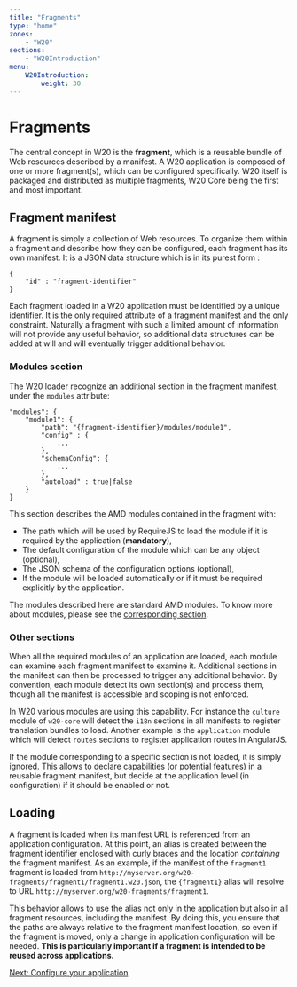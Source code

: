 ```yaml
---
title: "Fragments"
type: "home"
zones:
    - "W20"
sections:
    - "W20Introduction"
menu:
    W20Introduction:
        weight: 30
---
```


# Fragments

The central concept in W20 is the **fragment**, which is a reusable bundle of Web resources described by a manifest. A
W20 application is composed of one or more fragment(s), which can be configured specifically. W20 itself is packaged
and distributed as multiple fragments, W20 Core being the first and most important.

## Fragment manifest

A fragment is simply a collection of Web resources. To organize them within a fragment and describe how they can be 
configured, each fragment has its own manifest.
It is a JSON data structure which is in its purest form :

    {
        "id" : "fragment-identifier"
    }
    
Each fragment loaded in a W20 application must be identified by a unique identifier. It is the only required attribute
of a fragment manifest and the only constraint. Naturally a fragment with such a limited amount of information will not
provide any useful behavior, so additional data structures can be added at will and will eventually trigger additional
behavior. 
 
### Modules section

The W20 loader recognize an additional section in the fragment manifest, under the `modules` attribute: 
 
    "modules": {
        "module1": {
            "path": "{fragment-identifier}/modules/module1",
            "config" : {
                ...
            },
            "schemaConfig": {
                ...
            },
            "autoload" : true|false
        }
    }
    
This section describes the AMD modules contained in the fragment with:

* The path which will be used by RequireJS to load the module if it is required by the application (**mandatory**), 
* The default configuration of the module which can be any object (optional),
* The JSON schema of the configuration options (optional),
* If the module will be loaded automatically or if it must be required explicitly by the application.

The modules described here are standard AMD modules. To know more about modules, please see the 
[corresponding section](#!/w20-doc/core/modules). 

### Other sections

When all the required modules of an application are loaded, each module can examine each fragment manifest to examine
it. Additional sections in the manifest can then be processed to trigger any additional behavior. By convention, each 
module detect its own section(s) and process them, though all the manifest is accessible and scoping is not enforced.

In W20 various modules are using this capability. For instance the `culture` module of `w20-core` will detect the
`i18n` sections in all manifests to register translation bundles to load. Another example is the `application` module
which will detect `routes` sections to register application routes in AngularJS.

If the module corresponding to a specific section is not loaded, it is simply ignored. This allows to declare capabilities
(or potential features) in a reusable fragment manifest, but decide at the application level (in configuration) if it
should be enabled or not.

## Loading 

A fragment is loaded when its manifest URL is referenced from an application configuration. At this point, an alias is
created between the fragment identifier enclosed with curly braces and the location *containing* the fragment manifest.
As an example, if the manifest of the `fragment1` fragment is loaded from `http://myserver.org/w20-fragments/fragment1/fragment1.w20.json`,
the `{fragment1}` alias will resolve to URL `http://myserver.org/w20-fragments/fragment1`.
 
This behavior allows to use the alias not only in the application but also in all fragment resources, including the
manifest. By doing this, you ensure that the paths are always relative to the fragment manifest location, so even if 
the fragment is moved, only a change in application configuration will be needed. **This is particularly important
if a fragment is intended to be reused across applications.**

<div class="pull-right margin-top-20">
    <a href="/docs/w20/configuration" class="btn btn-u">Next: Configure your application</a>
</div>
<div class="clearfix"></div>